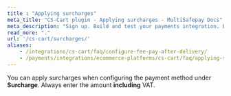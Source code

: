 ```yaml
---
title : "Applying surcharges"
meta_title: "CS-Cart plugin - Applying surcharges - MultiSafepay Docs"
meta_description: "Sign up. Build and test your payments integration. Explore our products and services. Use our API reference, SDKs, and wrappers. Get support."
read_more: "."
url: '/cs-cart/surcharges/'
aliases: 
    - /integrations/cs-cart/faq/configure-fee-pay-after-delivery/
    - /payments/integrations/ecommerce-platforms/cs-cart/faq/applying-surcharges/
---
```


You can apply surcharges when configuring the payment method under **Surcharge**. Always enter the amount **including** VAT.